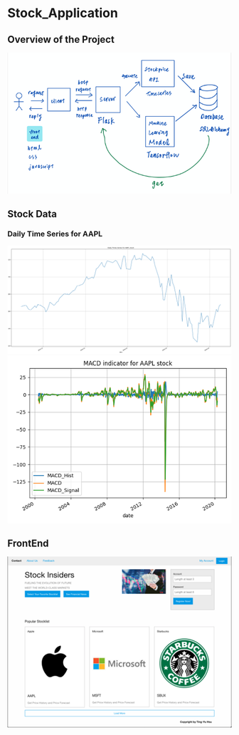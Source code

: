 # Stock_Application

## Overview of the Project
![](/Images/Overview.png)

## Stock Data
### Daily Time Series for AAPL
![](/stock_api/AAPL.png)
![](/stock_api/AAPL_macd.png)


## FrontEnd
![](/FrontEnd/images/FrontPage.png)
